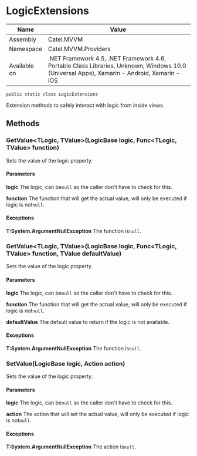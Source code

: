 

# LogicExtensions

Name|Value
---|---
Assembly|Catel.MVVM
Namespace|Catel.MVVM.Providers
Available on|.NET Framework 4.5, .NET Framework 4.6, Portable Class Libraries, Unknown, Windows 10.0 (Universal Apps), Xamarin - Android, Xamarin - iOS

```
public static class LogicExtensions
```

Extension methods to safely interact with logic from inside views.



## Methods

### GetValue<TLogic, TValue>(LogicBase logic, Func<TLogic, TValue> function)

Sets the value of the logic property.

#### Parameters

**logic**
The logic, can be`null` so the caller don't have to check for this.

**function**
The function that will get the actual value, will only be executed if logic is not`null`.

#### Exceptions

**T:System.ArgumentNullException**
The function is`null`.



### GetValue<TLogic, TValue>(LogicBase logic, Func<TLogic, TValue> function, TValue defaultValue)

Sets the value of the logic property.

#### Parameters

**logic**
The logic, can be`null` so the caller don't have to check for this.

**function**
The function that will get the actual value, will only be executed if logic is not`null`.

**defaultValue**
The default value to return if the logic is not available.

#### Exceptions

**T:System.ArgumentNullException**
The function is`null`.



### SetValue<TLogic>(LogicBase logic, Action<TLogic> action)

Sets the value of the logic property.

#### Parameters

**logic**
The logic, can be`null` so the caller don't have to check for this.

**action**
The action that will set the actual value, will only be executed if logic is not`null`.

#### Exceptions

**T:System.ArgumentNullException**
The action is`null`.



